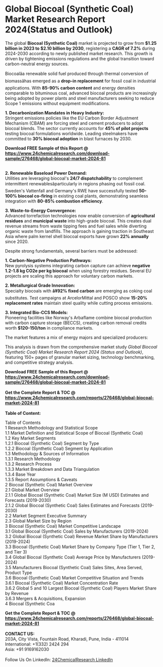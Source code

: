 <h1>Global Biocoal (Synthetic Coal) Market Research Report 2024(Status and Outlook)</h1><p>The global <strong>Biocoal (Synthetic Coal)</strong> market is projected to grow from <strong>$1.25 billion in 2023 to $2.10 billion by 2030</strong>, registering a <strong>CAGR of 7.2%</strong> during 2024-2030 according to newly published market research. This growth is driven by tightening emissions regulations and the global transition toward carbon-neutral energy sources.</p><p>Biocoalâa renewable solid fuel produced through thermal conversion of biomassâhas emerged as a <strong>drop-in replacement</strong> for fossil coal in industrial applications. With <strong>85-90% carbon content</strong> and energy densities comparable to bituminous coal, advanced biocoal products are increasingly being adopted by power plants and steel manufacturers seeking to reduce Scope 1 emissions without equipment modifications.</p><p><strong>1. Decarbonization Mandates in Heavy Industry:</strong><br>
Stringent emissions policies like the EU Carbon Border Adjustment Mechanism (CBAM) are forcing steel and cement producers to adopt biocoal blends. The sector currently accounts for <strong>45% of pilot projects</strong> testing biocoal formulations worldwide. Leading steelmakers have committed to <strong>30% biocoal adoption</strong> in blast furnaces by 2030.</p><div><b>Download FREE Sample of this Report @ 
            <a href="https://www.24chemicalresearch.com/download-sample/276468/global-biocoal-market-2024-81">
            https://www.24chemicalresearch.com/download-sample/276468/global-biocoal-market-2024-81</a></b></div><br><p><strong>2. Renewable Baseload Power Demand:</strong><br>
Utilities are leveraging biocoal's <strong>24/7 dispatchability</strong> to complement intermittent renewablesâparticularly in regions phasing out fossil coal. Sweden's Vattenfall and Germany's RWE have successfully tested <strong>50-100% biocoal co-firing</strong> in existing coal plants, demonstrating seamless integration with <strong>80-85% combustion efficiency</strong>.</p><p><strong>3. Waste-to-Energy Convergence:</strong><br>
Advanced torrefaction technologies now enable conversion of <strong>agricultural residues</strong> and <strong>municipal waste</strong> into high-grade biocoal. This creates dual revenue streams from waste tipping fees and fuel sales while diverting organic waste from landfills. The approach is gaining traction in Southeast Asia where palm kernel shell biocoal exports have grown <strong>22% annually</strong> since 2020.</p><p>Despite strong fundamentals, several barriers must be addressed:</p><p><strong>1. Carbon-Negative Production Pathways:</strong><br>
New pyrolysis systems integrating carbon capture can achieve <strong>negative 1.2-1.8 kg CO2e per kg biocoal</strong> when using forestry residues. Several EU projects are scaling this approach for voluntary carbon markets.</p><p><strong>2. Metallurgical Grade Innovation:</strong><br>
Specialty biocoals with <strong>â¥92% fixed carbon</strong> are emerging as coking coal substitutes. Test campaigns at ArcelorMittal and POSCO show <strong>15-20% replacement rates</strong> maintain steel quality while cutting process emissions.</p><p><strong>3. Integrated Bio-CCS Models:</strong><br>
Pioneering facilities like Norway's Arbaflame combine biocoal production with carbon capture storage (BECCS), creating carbon removal credits worth <strong>$120-150/ton</strong> in compliance markets.</p><p>The market features a mix of energy majors and specialized producers:</p><p>This analysis is drawn from the comprehensive market study <em>Global Biocoal (Synthetic Coal) Market Research Report 2024 (Status and Outlook)</em>, featuring 150+ pages of granular market sizing, technology benchmarking, and competitive strategy analysis.</p><div><b>Download FREE Sample of this Report @ 
            <a href="https://www.24chemicalresearch.com/download-sample/276468/global-biocoal-market-2024-81">
            https://www.24chemicalresearch.com/download-sample/276468/global-biocoal-market-2024-81</a></b></div><br><div><b>Get the Complete Report & TOC @ 
            <a href="https://www.24chemicalresearch.com/reports/276468/global-biocoal-market-2024-81">
            https://www.24chemicalresearch.com/reports/276468/global-biocoal-market-2024-81</a></b></div><br>
            <b>Table of Content:</b><p>Table of Contents<br />
1 Research Methodology and Statistical Scope<br />
1.1 Market Definition and Statistical Scope of Biocoal (Synthetic Coal)<br />
1.2 Key Market Segments<br />
1.2.1 Biocoal (Synthetic Coal) Segment by Type<br />
1.2.2 Biocoal (Synthetic Coal) Segment by Application<br />
1.3 Methodology & Sources of Information<br />
1.3.1 Research Methodology<br />
1.3.2 Research Process<br />
1.3.3 Market Breakdown and Data Triangulation<br />
1.3.4 Base Year<br />
1.3.5 Report Assumptions & Caveats<br />
2 Biocoal (Synthetic Coal) Market Overview<br />
2.1 Global Market Overview<br />
2.1.1 Global Biocoal (Synthetic Coal) Market Size (M USD) Estimates and Forecasts (2019-2030)<br />
2.1.2 Global Biocoal (Synthetic Coal) Sales Estimates and Forecasts (2019-2030)<br />
2.2 Market Segment Executive Summary<br />
2.3 Global Market Size by Region<br />
3 Biocoal (Synthetic Coal) Market Competitive Landscape<br />
3.1 Global Biocoal (Synthetic Coal) Sales by Manufacturers (2019-2024)<br />
3.2 Global Biocoal (Synthetic Coal) Revenue Market Share by Manufacturers (2019-2024)<br />
3.3 Biocoal (Synthetic Coal) Market Share by Company Type (Tier 1, Tier 2, and Tier 3)<br />
3.4 Global Biocoal (Synthetic Coal) Average Price by Manufacturers (2019-2024)<br />
3.5 Manufacturers Biocoal (Synthetic Coal) Sales Sites, Area Served, Product Type<br />
3.6 Biocoal (Synthetic Coal) Market Competitive Situation and Trends<br />
3.6.1 Biocoal (Synthetic Coal) Market Concentration Rate<br />
3.6.2 Global 5 and 10 Largest Biocoal (Synthetic Coal) Players Market Share by Revenue<br />
3.6.3 Mergers & Acquisitions, Expansion<br />
4 Biocoal (Synthetic Coa</p><div><b>Get the Complete Report & TOC @ 
            <a href="https://www.24chemicalresearch.com/reports/276468/global-biocoal-market-2024-81">
            https://www.24chemicalresearch.com/reports/276468/global-biocoal-market-2024-81</a></b></div><br><b>CONTACT US:</b><br>
            203A, City Vista, Fountain Road, Kharadi, Pune, India - 411014<br>
            International: +1(332) 2424 294<br>
            Asia: +91 9169162030 <br><br>
            Follow Us On LinkedIn: <a href="https://www.linkedin.com/company/24chemicalresearch/">24ChemicalResearch LinkedIn</a>